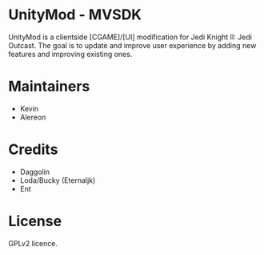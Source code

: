 # UnityMod - MVSDK

UnityMod is a clientside [CGAME]/[UI] modification for Jedi Knight II: Jedi Outcast.
The goal is to update and improve user experience by adding new features and improving existing ones.



# Maintainers
- Kevin
- Alereon

# Credits

- Daggolin
- Loda/Bucky (Eternaljk)
- Ent


# License
 GPLv2 licence.


